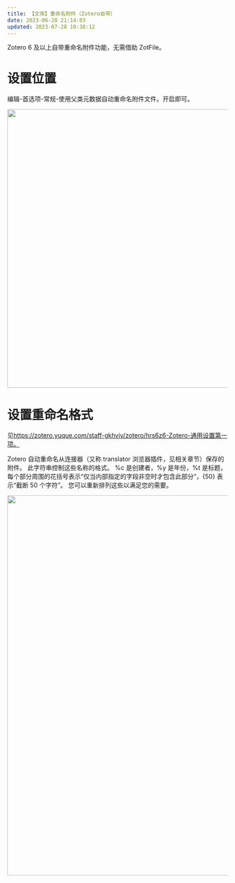 ```yaml
---
title: 【文库】重命名附件（Zotero自带）
date: 2023-06-28 21:14:03
updated: 2023-07-28 10:38:12
---
```


Zotero 6 及以上自带重命名附件功能，无需借助 ZotFile。

# 设置位置

编辑-首选项-常规-使用父类元数据自动重命名附件文件。开启即可。

<img src="https://cdn.nlark.com/yuque/0/2022/png/32594373/1668144432544-9e959f81-978d-4c8c-9fbd-2f3e12237a3a.png" width="638" id="ua5b00a59" class="ne-image">

# 设置重命名格式

见<https://zotero.yuque.com/staff-gkhviy/zotero/hrs6z6-Zotero-通用设置第一项。>

Zotero 自动重命名从连接器（又称 translator 浏览器插件，见相关章节）保存的附件。 此字符串控制这些名称的格式。 %c 是创建者，%y 是年份，%t 是标题，每个部分周围的花括号表示“仅当内部指定的字段非空时才包含此部分”，{50} 表示“截断 50 个字符”。 您可以重新排列这些以满足您的需要。

<img src="https://cdn.nlark.com/yuque/0/2022/png/32594373/1668144751980-e2972c3d-2f14-43ef-b61a-72a4d1eeee98.png" width="870" id="u7f1e3447" class="ne-image">
